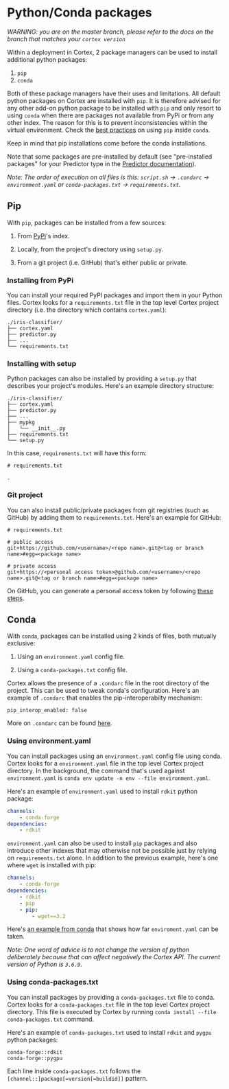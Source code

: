 # Python/Conda packages

_WARNING: you are on the master branch, please refer to the docs on the branch that matches your `cortex version`_

Within a deployment in Cortex, 2 package managers can be used to install additional python packages:

1. `pip`
1. `conda`

Both of these package managers have their uses and limitations. All default python packages on Cortex are installed with `pip`. It is therefore advised for any other add-on python package to be installed with `pip` and only resort to using `conda` when there are packages not available from PyPi or from any other index. The reason for this is to prevent inconsistencies within the virtual environment. Check the [best practices](https://www.anaconda.com/using-pip-in-a-conda-environment/) on using `pip` inside `conda`.

Keep in mind that pip installations come before the conda installations.

Note that some packages are pre-installed by default (see "pre-installed packages" for your Predictor type in the [Predictor documentation](predictors.md)).

*Note: The order of execution on all files is this: `script.sh` -> `.condarc` -> `environment.yaml` or `conda-packages.txt` -> `requirements.txt`.*

## Pip

With `pip`, packages can be installed from a few sources:

1. From [PyPi](https://pypi.org)'s index.

1. Locally, from the project's directory using `setup.py`.

1. From a git project (i.e. GitHub) that's either public or private.

### Installing from PyPi

You can install your required PyPI packages and import them in your Python files. Cortex looks for a `requirements.txt` file in the top level Cortex project directory (i.e. the directory which contains `cortex.yaml`):

```text
./iris-classifier/
├── cortex.yaml
├── predictor.py
├── ...
└── requirements.txt
```

### Installing with setup

Python packages can also be installed by providing a `setup.py` that describes your project's modules. Here's an example directory structure:

```text
./iris-classifier/
├── cortex.yaml
├── predictor.py
├── ...
├── mypkg
│   └── __init__.py
├── requirements.txt
└── setup.py
```

In this case, `requirements.txt` will have this form:
```text
# requirements.txt

.
```

### Git project

You can also install public/private packages from git registries (such as GitHub) by adding them to `requirements.txt`. Here's an example for GitHub:

```text
# requirements.txt

# public access
git+https://github.com/<username>/<repo name>.git@<tag or branch name>#egg=<package name>

# private access
git+https://<personal access token>@github.com/<username>/<repo name>.git@<tag or branch name>#egg=<package name>
```

On GitHub, you can generate a personal access token by following [these steps](https://help.github.com/en/github/authenticating-to-github/creating-a-personal-access-token-for-the-command-line).

## Conda

With `conda`, packages can be installed using 2 kinds of files, both mutually exclusive:

1. Using an `environment.yaml` config file.

1. Using a `conda-packages.txt` config file.

Cortex allows the presence of a `.condarc` file in the root directory of the project. This can be used to tweak conda's configuration. Here's an example of `.condarc` that enables the pip-interoperabilty mechanism:

```text
pip_interop_enabled: false
```

More on `.condarc` can be found [here](https://docs.conda.io/projects/conda/en/latest/user-guide/configuration/use-condarc.html).

### Using environment.yaml

You can install packages using an `environment.yaml` config file using conda. Cortex looks for a `environment.yaml` file in the top level Cortex project directory. In the background, the command that's used against `environment.yaml` is `conda env update -n env --file environment.yaml`.

Here's an example of `environment.yaml` used to install `rdkit` python package:

```yaml
channels:
    - conda-forge
dependencies:
    - rdkit
```

`environment.yaml` can also be used to install `pip` packages and also introduce other indexes that may otherwise not be possible just by relying on `requirements.txt` alone. In addition to the previous example, here's one where `wget` is installed with pip:

```yaml
channels:
    - conda-forge
dependencies:
    - rdkit
    - pip
    - pip:
        - wget==3.2
```

Here's [an example from conda](https://github.com/conda/conda/blob/54e4a91d0da4d659a67e3097040764d3a2f6aa16/tests/conda_env/support/advanced-pip/environment.yml) that shows how far `enviroment.yaml` can be taken.

*Note: One word of advice is to not change the version of python deliberately because that can affect negatively the Cortex API. The current version of Python is `3.6.9`.*

### Using conda-packages.txt

You can install packages by providing a `conda-packages.txt` file to conda. Cortex looks for a `conda-packages.txt` file in the top level Cortex project directory. This file is executed by Cortex by running `conda install --file conda-packages.txt` command.

Here's an example of `conda-packages.txt` used to install `rdkit` and `pygpu` python packages:

```text
conda-forge::rdkit
conda-forge::pygpu
```
Each line inside `conda-packages.txt` follows the `[channel::]package[=version[=buildid]]` pattern.
